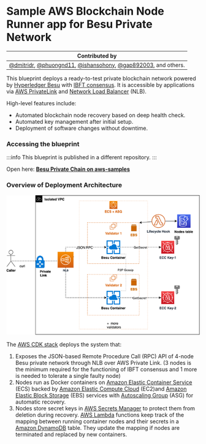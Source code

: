 # Sample AWS Blockchain Node Runner app for Besu Private Network

| Contributed by |
|:--------------------:|
| [@dmitridr](https://github.com/dmitridr), [@phuongnd11](https://github.com/phuongnd11), [@ishansohony](https://github.com/ishansohony), [@gap892003](https://github.com/gap892003), and others. |

This blueprint deploys a ready-to-test private blockchain network powered by [Hyperledger Besu](https://github.com/hyperledger/besu/) with [IBFT consensus](https://arxiv.org/abs/2002.03613). It is accessible by applications via [AWS PrivateLink](https://aws.amazon.com/privatelink/) and [Network Load Balancer](https://docs.aws.amazon.com/elasticloadbalancing/latest/network/introduction.html) (NLB).

High-level features include: 
- Automated blockchain node recovery based on deep health check.
- Automated key management after initial setup.
- Deployment of software changes without downtime.

### Accessing the blueprint

:::info
This blueprint is published in a different repository.
:::

Open here: **[Besu Private Chain on aws-samples](https://github.com/aws-samples/besu-private-chain/tree/main)**

### Overview of Deployment Architecture

![Besu Private Network Deployment](./doc/assets/BesuPrivateBlockchainArchitecture.png)

The [AWS CDK stack](https://github.com/worldwide-asset-exchange/wax-aws-cdk) deploys the system that:

1. Exposes the JSON-based Remote Procedure Call (RPC) API of 4-node Besu private network through NLB over AWS Private Link. (3 nodes is the minimum required for the functioning of IBFT consensus and 1 more is needed to tolerate a single faulty node)
2. Nodes run as Docker containers on [Amazon Elastic Container Service](https://aws.amazon.com/ecs/) (ECS) backed by [Amazon Elastic Compute Cloud](https://aws.amazon.com/ec2/) (EC2)and [Amazon Elastic Block Storage](https://aws.amazon.com/ebs/) (EBS) services with [Autoscaling Group](https://docs.aws.amazon.com/autoscaling/ec2/userguide/auto-scaling-groups.html) (ASG) for automatic recovery.
3. Nodes store secret keys in [AWS Secrets Manager](https://docs.aws.amazon.com/secretsmanager/latest/userguide/intro.html) to protect them from deletion during recovery. [AWS Lambda](https://aws.amazon.com/lambda/) functions keep track of the mapping between running container nodes and their secrets in a [Amazon DynamoDB](https://aws.amazon.com/dynamodb/) table. They update the mapping if nodes are terminated and replaced by new containers.
